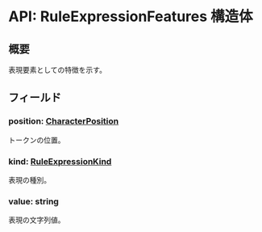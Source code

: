 # API: RuleExpressionFeatures 構造体

## 概要

表現要素としての特徴を示す。

## フィールド

### position: [CharacterPosition](../../BlockLexer/CharacterPosition/index.md)

トークンの位置。

### kind: [RuleExpressionKind](../RuleExpressionKind/index.md)

表現の種別。

### value: string

表現の文字列値。

